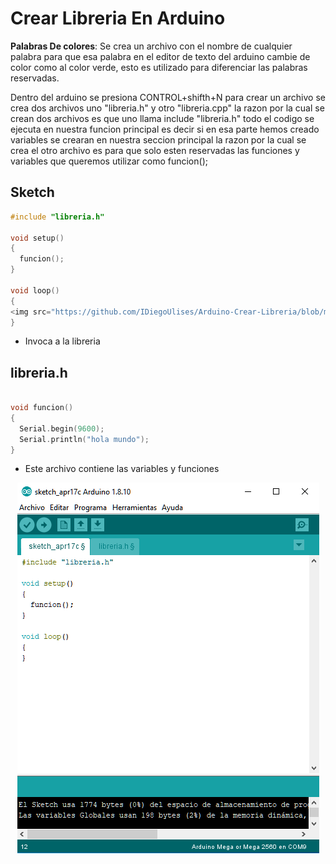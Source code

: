 # Crear Libreria En Arduino


**Palabras De colores**: Se crea un archivo con el nombre de cualquier palabra para que esa palabra en el editor de texto del arduino cambie de color como al color verde, esto es utilizado para diferenciar las palabras reservadas.

Dentro del arduino se presiona CONTROL+shifth+N para crear un archivo se crea dos archivos uno "libreria.h" y otro "libreria.cpp" la razon por la cual se crean dos archivos es que uno llama include "libreria.h" todo el codigo se ejecuta en nuestra funcion principal es decir si en esa parte hemos creado variables se crearan en nuestra seccion principal la razon por la cual se crea el otro archivo es para que solo esten reservadas las funciones y variables que queremos utilizar como funcion();   


## Sketch
```c++
#include "libreria.h"

void setup() 
{
  funcion();
}

void loop() 
{
<img src="https://github.com/IDiegoUlises/Arduino-Crear-Libreria/blob/master/Images/library.png" width="1000" height="600" />
}
```
* Invoca a la libreria

## libreria.h
```c++

void funcion()
{
  Serial.begin(9600);
  Serial.println("hola mundo");
}
```
* Este archivo contiene las variables y funciones


<p align="center">
  <img  src="https://github.com/IDiegoUlises/Arduino-Crear-Libreria/blob/master/Images/library-recortada.png">
</p>
